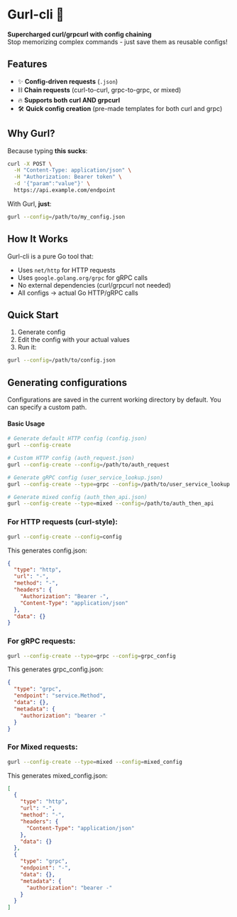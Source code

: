 # Gurl-cli 🚀

**Supercharged curl/grpcurl with config chaining**  
Stop memorizing complex commands - just save them as reusable configs!

## Features

- ✨ **Config-driven requests** (`.json`)
- ⛓️ **Chain requests** (curl-to-curl, grpc-to-grpc, or mixed)
- 🔥 **Supports both curl AND grpcurl**
- 🛠️ **Quick config creation** (pre-made templates for both curl and grpc)

## Why Gurl?

Because typing **this sucks**:
```bash
curl -X POST \
  -H "Content-Type: application/json" \
  -H "Authorization: Bearer token" \
  -d '{"param":"value"}' \
  https://api.example.com/endpoint
```
With Gurl, **just**:
```bash
gurl --config=/path/to/my_config.json
```

## How It Works

Gurl-cli is a pure Go tool that:
- Uses `net/http` for HTTP requests
- Uses `google.golang.org/grpc` for gRPC calls
- No external dependencies (curl/grpcurl not needed)
- All configs → actual Go HTTP/gRPC calls

## Quick Start
1. Generate config
2. Edit the config with your actual values
3. Run it:
```bash
gurl --config=/path/to/config.json
```

## Generating configurations
Configurations are saved in the current working directory by default. You can specify a custom path.

#### Basic Usage
```bash
# Generate default HTTP config (config.json)
gurl --config-create

# Custom HTTP config (auth_request.json)
gurl --config-create --config=/path/to/auth_request

# Generate gRPC config (user_service_lookup.json)
gurl --config-create --type=grpc --config=/path/to/user_service_lookup

# Generate mixed config (auth_then_api.json)
gurl --config-create --type=mixed --config=/path/to/auth_then_api
```

### For HTTP requests (curl-style):
```bash
gurl --config-create --config=config
```
This generates config.json:
```json
{
  "type": "http",
  "url": "-",
  "method": "-",
  "headers": {
    "Authorization": "Bearer -",
    "Content-Type": "application/json"
  },
  "data": {}
}
```

### For gRPC requests:
```bash
gurl --config-create --type=grpc --config=grpc_config
```
This generates grpc_config.json:
```json
{
  "type": "grpc",
  "endpoint": "service.Method",
  "data": {},
  "metadata": {
    "authorization": "bearer -"
  }
}
```

### For Mixed requests:
```bash
gurl --config-create --type=mixed --config=mixed_config
```
This generates mixed_config.json:
```json
[
  {
    "type": "http",
    "url": "-",
    "method": "-",
    "headers": {
      "Content-Type": "application/json"
    },
    "data": {}
  },
  {
    "type": "grpc",
    "endpoint": "-",
    "data": {},
    "metadata": {
      "authorization": "bearer -"
    }
  }
]
```
